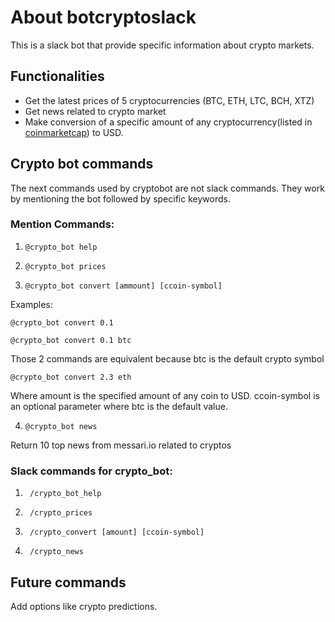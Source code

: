 # About botcryptoslack
This is a slack bot that provide specific information about crypto markets.


## Functionalities
* Get the latest prices of 5 cryptocurrencies (BTC, ETH, LTC, BCH,  XTZ)
* Get news related to crypto market
* Make conversion of a specific amount of any cryptocurrency(listed in [coinmarketcap](https://coinmarketcap.com)) to USD.

## Crypto bot commands
The next commands used by cryptobot are not slack commands. They work by mentioning the bot followed by specific keywords.

### Mention Commands:
1.     @crypto_bot help 
2.     @crypto_bot prices
3.     @crypto_bot convert [ammount] [ccoin-symbol] 
  Examples:
  
    @crypto_bot convert 0.1
    
    @crypto_bot convert 0.1 btc
    
Those 2 commands are equivalent because btc is the default crypto symbol

    @crypto_bot convert 2.3 eth
Where amount is the specified amount of any coin to USD.  ccoin-symbol is an optional parameter where btc is the default value.

4.     @crypto_bot news 
Return 10 top news from messari.io related to cryptos

### Slack commands for crypto_bot:
1.		/crypto_bot_help
2.		/crypto_prices
3.		/crypto_convert [amount] [ccoin-symbol]
4.		/crypto_news

## Future commands
Add options like crypto predictions.



